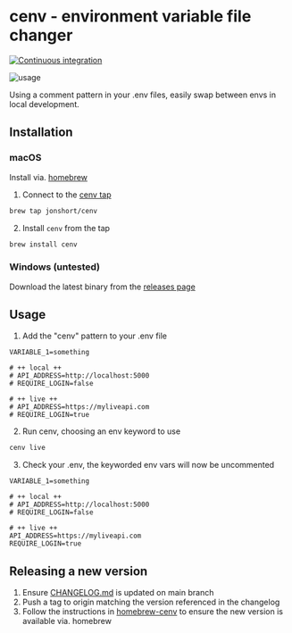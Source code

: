 # cenv - environment variable file changer
[![Continuous integration](https://github.com/JonShort/cenv/actions/workflows/tests.yml/badge.svg)](https://github.com/JonShort/cenv/actions/workflows/tests.yml)

![usage](https://user-images.githubusercontent.com/21317379/111026089-60825800-83e0-11eb-99ab-054463749377.gif)

Using a comment pattern in your .env files, easily swap between envs in local development.

## Installation

### macOS

Install via. [homebrew](https://brew.sh/)

1. Connect to the [cenv tap](https://github.com/JonShort/homebrew-cenv)
```bash
brew tap jonshort/cenv
```

2. Install `cenv` from the tap
```bash
brew install cenv
```

### Windows (untested)

Download the latest binary from the [releases page](https://github.com/JonShort/cenv/releases)

## Usage

1. Add the "cenv" pattern to your .env file
```.env
VARIABLE_1=something

# ++ local ++
# API_ADDRESS=http://localhost:5000
# REQUIRE_LOGIN=false

# ++ live ++
# API_ADDRESS=https://myliveapi.com
# REQUIRE_LOGIN=true
```

2. Run cenv, choosing an env keyword to use
```bash
cenv live
```

3. Check your .env, the keyworded env vars will now be uncommented
```.env
VARIABLE_1=something

# ++ local ++
# API_ADDRESS=http://localhost:5000
# REQUIRE_LOGIN=false

# ++ live ++
API_ADDRESS=https://myliveapi.com
REQUIRE_LOGIN=true
```

## Releasing a new version

1. Ensure [CHANGELOG.md](https://github.com/JonShort/cenv/blob/main/CHANGELOG.md) is updated on main branch
2. Push a tag to origin matching the version referenced in the changelog
3. Follow the instructions in [homebrew-cenv](https://github.com/JonShort/homebrew-cenv) to ensure the new version is available via. homebrew
